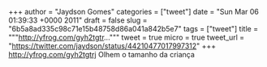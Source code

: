 
+++
author = "Jaydson Gomes"
categories = ["tweet"]
date = "Sun Mar 06 01:39:33 +0000 2011"
draft = false
slug = "6b5a8ad335c98c71e15b48758d86a041a842b5e7"
tags = ["tweet"]
title = """http://yfrog.com/gyh2tgtr..."""
tweet = true
micro = true
tweet_url = "https://twitter.com/jaydson/status/44210477017997312"
+++
http://yfrog.com/gyh2tgtrj Olhem o tamanho da criança
